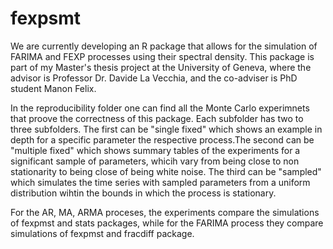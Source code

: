 # fexpsmt
We are currently developing an R package that allows for the simulation of FARIMA and FEXP processes using their spectral density. This package is part of my Master's thesis project at the University of Geneva, where the advisor is Professor Dr. Davide La Vecchia, and the co-adviser is PhD student Manon Felix.

In the reproducibility folder one can find all the Monte Carlo experimnets that proove the correctness of this package. Each subfolder has two to three subfolders. The first can be "single fixed" which shows an example in depth for a specific parameter the respective process.The second can be "multiple fixed" which shows summary tables of the experiments for a significant sample of parameters, whicih vary from being close to non stationarity to being close of being white noise. The third can be "sampled" which simulates the time series with sampled parameters from a uniform distribution wihtin the bounds in which the process is stationary.

For the AR, MA, ARMA proceses, the experiments compare the simulations of fexpmst and stats packages, while for the FARIMA process they compare simulations of fexpmst and fracdiff package.
